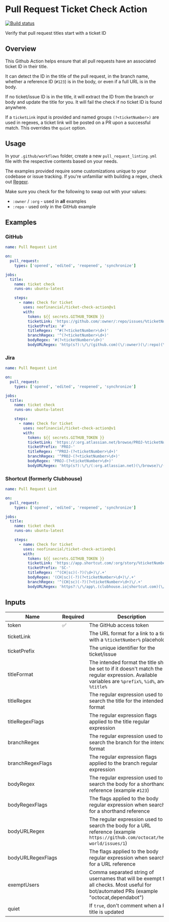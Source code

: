 # Pull Request Ticket Check Action

[![Build status](https://github.com/neofinancial/ticket-check-action/workflows/CI/badge.svg)](https://github.com/neofinancial/ticket-check-action/actions)

Verify that pull request titles start with a ticket ID

## Overview

This Github Action helps ensure that all pull requests have an associated ticket ID in their title.

It can detect the ID in the title of the pull request, in the branch name, whether a reference ID (`#123`) is in the body, or even if a full URL is in the body.

If no ticket/issue ID is in the title, it will extract the ID from the branch or body and update the title for you. It will fail the check if no ticket ID is found anywhere.

If a `ticketLink` input is provided and named groups `(?<ticketNumber>)` are used in regexes, a ticket link will be posted on a PR upon a successful match. This overrides the `quiet` option.

## Usage

In your `.github/workflows` folder, create a new `pull_request_linting.yml` file with the respective contents based on your needs.

The examples provided require some customizations unique to your codebase or issue tracking. If you're unfamiliar with building a regex, check out [Regexr](https://regexr.com/).

Make sure you check for the following to swap out with your values:

- `:owner` / `:org` - used in **all** examples
- `:repo` - used only in the GitHub example

## Examples

### GitHub

```yml
name: Pull Request Lint

on:
  pull_request:
    types: ['opened', 'edited', 'reopened', 'synchronize']

jobs:
  title:
    name: ticket check
    runs-on: ubuntu-latest

    steps:
      - name: Check for ticket
        uses: neofinancial/ticket-check-action@v1
        with:
          token: ${{ secrets.GITHUB_TOKEN }}
          ticketLink: 'https://github.com/:owner/:repo/issues/%ticketNumber%'
          ticketPrefix: '#'
          titleRegex: '^#(?<ticketNumber>\d+)'
          branchRegex: '^(?<ticketNumber>\d+)'
          bodyRegex: '#(?<ticketNumber>\d+)'
          bodyURLRegex: 'http(s?):\/\/(github.com)(\/:owner)(\/:repo)(\/issues)\/(?<ticketNumber>\d+)'
```

### Jira

```yml
name: Pull Request Lint

on:
  pull_request:
    types: ['opened', 'edited', 'reopened', 'synchronize']

jobs:
  title:
    name: ticket check
    runs-on: ubuntu-latest

    steps:
      - name: Check for ticket
        uses: neofinancial/ticket-check-action@v1
        with:
          token: ${{ secrets.GITHUB_TOKEN }}
          ticketLink: 'https://:org.atlassian.net/browse/PROJ-%ticketNumber%'
          ticketPrefix: 'PROJ-'
          titleRegex: '^PROJ-(?<ticketNumber>\d+)'
          branchRegex: '^PROJ-(?<ticketNumber>\d+)'
          bodyRegex: 'PROJ-(?<ticketNumber>\d+)'
          bodyURLRegex: 'http(s?):\/\/(:org.atlassian.net)(\/browse)\/(PROJ\-)(?<ticketNumber>\d+)'
```

### Shortcut (formerly Clubhouse)

```yml
name: Pull Request Lint

on:
  pull_request:
    types: ['opened', 'edited', 'reopened', 'synchronize']

jobs:
  title:
    name: ticket check
    runs-on: ubuntu-latest

    steps:
      - name: Check for ticket
        uses: neofinancial/ticket-check-action@v1
        with:
          token: ${{ secrets.GITHUB_TOKEN }}
          ticketLink: 'https://app.shortcut.com/:org/story/%ticketNumber%'
          ticketPrefix: 'SC-'
          titleRegex: '^(CH|sc)(-?)(\d+)\/.+'
          bodyRegex: '(CH|sc)(-?)(?<ticketNumber>\d+)\/.+'
          branchRegex: '^(CH|sc)(-?)(?<ticketNumber>\d+)\/.+'
          bodyURLRegex: 'https?:\/\/app\.(clubhouse.io|shortcut.com)(\/:org)\/story\/(?<ticketNumber>\d+)\/.+'
```

</details>

## Inputs

| Name              | Required | Description                                                                                                                                          | default                          |
| ----------------- | -------- | ---------------------------------------------------------------------------------------------------------------------------------------------------- | -------------------------------- |
| token             | ✅       | The GitHub access token                                                                                                                              |                                  |
| ticketLink        |          | The URL format for a link to a ticket with a `%ticketNumber%` placeholder                                                                            |                                  |
| ticketPrefix      |          | The unique identifier for the ticket/issue                                                                                                           |                                  |
| titleFormat       |          | The intended format the title should be set to if it doesn't match the regular expression. Available variables are `%prefix%`, `%id%`, and `%title%` | %prefix%%id%: %title%            |
| titleRegex        |          | The regular expression used to search the title for the intended format                                                                              | ^(CH)(-?)(?<ticketNumber>\d{3,}) |
| titleRegexFlags   |          | The regular expression flags applied to the title regular expression                                                                                 | gi                               |
| branchRegex       |          | The regular expression used to search the branch for the intended format                                                                             | ^(CH)(-?)(?<ticketNumber>\d{3,}) |
| branchRegexFlags  |          | The regular expression flags applied to the branch regular expression                                                                                | gi                               |
| bodyRegex         |          | The regular expression used to search the body for a shorthand reference (example `#123`)                                                            | (CH)(-?)(?<ticketNumber>\d{3,})  |
| bodyRegexFlags    |          | The flags applied to the body regular expression when searching for a shorthand reference                                                            | gim                              |
| bodyURLRegex      |          | The regular expression used to search the body for a URL reference (example `https://github.com/octocat/hello-world/issues/1`)                       |                                  |
| bodyURLRegexFlags |          | The flags applied to the body regular expression when searching for a URL reference                                                                  | gim                              |
| exemptUsers       |          | Comma separated string of usernames that will be exempt from all checks. Most useful for bot/automated PRs (example "octocat,dependabot")            |                                  |
| quiet             |          | If `true`, don't comment when a PR title is updated                                                                                                  | true                             |
